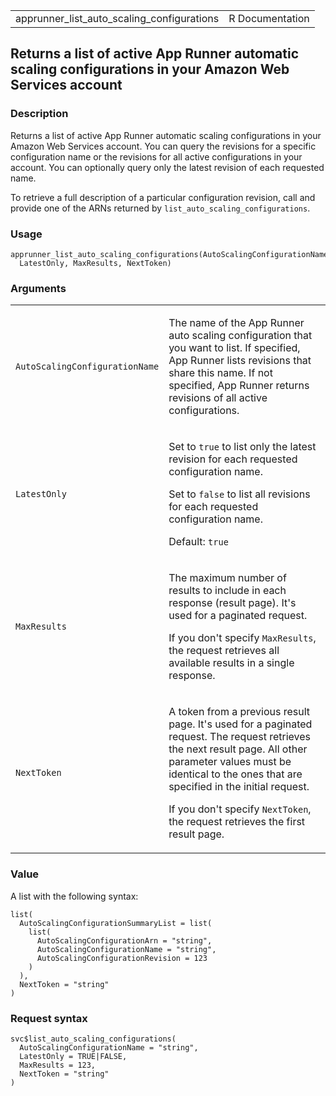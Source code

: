 <table style="width: 100%;">
<tbody>
<tr class="odd">
<td>apprunner_list_auto_scaling_configurations</td>
<td style="text-align: right;">R Documentation</td>
</tr>
</tbody>
</table>

## Returns a list of active App Runner automatic scaling configurations in your Amazon Web Services account

### Description

Returns a list of active App Runner automatic scaling configurations in
your Amazon Web Services account. You can query the revisions for a
specific configuration name or the revisions for all active
configurations in your account. You can optionally query only the latest
revision of each requested name.

To retrieve a full description of a particular configuration revision,
call and provide one of the ARNs returned by
`list_auto_scaling_configurations`.

### Usage

    apprunner_list_auto_scaling_configurations(AutoScalingConfigurationName,
      LatestOnly, MaxResults, NextToken)

### Arguments

<table>
<colgroup>
<col style="width: 35%" />
<col style="width: 65%" />
</colgroup>
<tbody>
<tr class="odd">
<td><code
id="apprunner_list_auto_scaling_configurations_:_AutoScalingConfigurationName">AutoScalingConfigurationName</code></td>
<td><p>The name of the App Runner auto scaling configuration that you
want to list. If specified, App Runner lists revisions that share this
name. If not specified, App Runner returns revisions of all active
configurations.</p></td>
</tr>
<tr class="even">
<td><code
id="apprunner_list_auto_scaling_configurations_:_LatestOnly">LatestOnly</code></td>
<td><p>Set to <code>true</code> to list only the latest revision for
each requested configuration name.</p>
<p>Set to <code>false</code> to list all revisions for each requested
configuration name.</p>
<p>Default: <code>true</code></p></td>
</tr>
<tr class="odd">
<td><code
id="apprunner_list_auto_scaling_configurations_:_MaxResults">MaxResults</code></td>
<td><p>The maximum number of results to include in each response (result
page). It's used for a paginated request.</p>
<p>If you don't specify <code>MaxResults</code>, the request retrieves
all available results in a single response.</p></td>
</tr>
<tr class="even">
<td><code
id="apprunner_list_auto_scaling_configurations_:_NextToken">NextToken</code></td>
<td><p>A token from a previous result page. It's used for a paginated
request. The request retrieves the next result page. All other parameter
values must be identical to the ones that are specified in the initial
request.</p>
<p>If you don't specify <code>NextToken</code>, the request retrieves
the first result page.</p></td>
</tr>
</tbody>
</table>

### Value

A list with the following syntax:

    list(
      AutoScalingConfigurationSummaryList = list(
        list(
          AutoScalingConfigurationArn = "string",
          AutoScalingConfigurationName = "string",
          AutoScalingConfigurationRevision = 123
        )
      ),
      NextToken = "string"
    )

### Request syntax

    svc$list_auto_scaling_configurations(
      AutoScalingConfigurationName = "string",
      LatestOnly = TRUE|FALSE,
      MaxResults = 123,
      NextToken = "string"
    )
